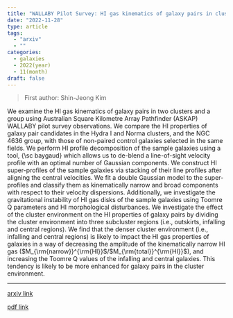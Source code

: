 ```yaml
---
title: "WALLABY Pilot Survey: HI gas kinematics of galaxy pairs in cluster environment"
date: "2022-11-28"
type: article
tags:
  - "arxiv"
  - ""
categories:
  - galaxies
  - 2022(year)
  - 11(month)
draft: false
---
```


> First author: Shin-Jeong Kim

 We examine the HI gas kinematics of galaxy pairs in two clusters and a group
using Australian Square Kilometre Array Pathfinder (ASKAP) WALLABY pilot survey
observations. We compare the HI properties of galaxy pair candidates in the
Hydra I and Norma clusters, and the NGC 4636 group, with those of non-paired
control galaxies selected in the same fields. We perform HI profile
decomposition of the sample galaxies using a tool, {\sc baygaud} which allows
us to de-blend a line-of-sight velocity profile with an optimal number of
Gaussian components. We construct HI super-profiles of the sample galaxies via
stacking of their line profiles after aligning the central velocities. We fit a
double Gaussian model to the super-profiles and classify them as kinematically
narrow and broad components with respect to their velocity dispersions.
Additionally, we investigate the gravitational instability of HI gas disks of
the sample galaxies using Toomre Q parameters and HI morphological
disturbances. We investigate the effect of the cluster environment on the HI
properties of galaxy pairs by dividing the cluster environment into three
subcluster regions (i.e., outskirts, infalling and central regions). We find
that the denser cluster environment (i.e., infalling and central regions) is
likely to impact the HI gas properties of galaxies in a way of decreasing the
amplitude of the kinematically narrow HI gas
($M_{\rm{narrow}}^{\rm{HI}}$/$M_{\rm{total}}^{\rm{HI}}$), and increasing the
Toomre Q values of the infalling and central galaxies. This tendency is likely
to be more enhanced for galaxy pairs in the cluster environment.

---
[arxiv link](http://arxiv.org/abs/2211.15123v1)

[pdf link](http://arxiv.org/pdf/2211.15123v1)